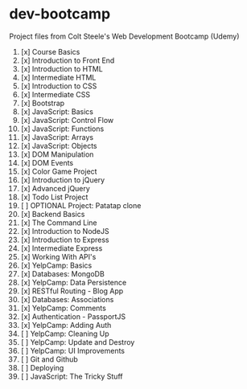 # dev-bootcamp
Project files from Colt Steele's Web Development Bootcamp (Udemy)
1. [x] Course Basics
2. [x] Introduction to Front End
3. [x] Introduction to HTML
4. [x] Intermediate HTML
5. [x] Introduction to CSS
6. [x] Intermediate CSS
7. [x] Bootstrap
8. [x] JavaScript: Basics
9. [x] JavaScript: Control Flow
10. [x] JavaScript: Functions
11. [x] JavaScript: Arrays
12. [x] JavaScript: Objects
13. [x] DOM Manipulation
14. [x] DOM Events
15. [x] Color Game Project
16. [x] Introduction to jQuery
17. [x] Advanced jQuery
18. [x] Todo List Project
19. [ ] OPTIONAL Project: Patatap clone
20. [x] Backend Basics
21. [x] The Command Line
22. [x] Introduction to NodeJS
23. [x] Introduction to Express
24. [x] Intermediate Express
25. [x] Working With API's
26. [x] YelpCamp: Basics
27. [x] Databases: MongoDB
28. [x] YelpCamp: Data Persistence
29. [x] RESTful Routing - Blog App
30. [x] Databases: Associations
31. [x] YelpCamp: Comments
32. [x] Authentication - PassportJS
33. [x] YelpCamp: Adding Auth
34. [ ] YelpCamp: Cleaning Up
35. [ ] YelpCamp: Update and Destroy
36. [ ] YelpCamp: UI Improvements
37. [ ] Git and Github
38. [ ] Deploying
39. [ ] JavaScript: The Tricky Stuff
